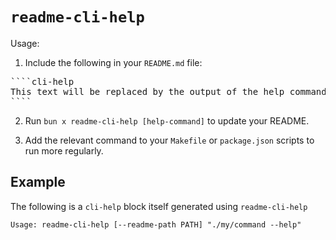 # `readme-cli-help`

Usage:

1. Include the following in your `README.md` file:

<pre>
````cli-help
This text will be replaced by the output of the help command.
````
</pre>

2. Run `bun x readme-cli-help [help-command]` to update your README.

3. Add the relevant command to your `Makefile` or `package.json` scripts to run more regularly.

## Example

The following is a `cli-help` block itself generated using `readme-cli-help`

````cli-help
Usage: readme-cli-help [--readme-path PATH] "./my/command --help"
````
